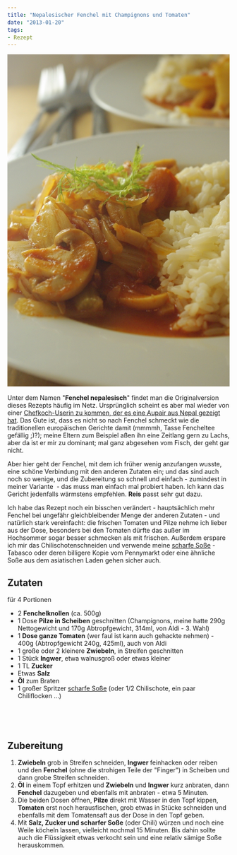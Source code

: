 ```yaml
---
title: "Nepalesischer Fenchel mit Champignons und Tomaten"
date: "2013-01-20" 
tags:
- Rezept
---
```


[![fenchel_nepal](images/fenchel_nepal.jpg)](http://apfeleimer.wordpress.com/2013/01/20/nepalesischer-fenchel-mit-champignons-und-tomaten/fenchel_nepal/)

Unter dem Namen "**Fenchel nepalesisch**" findet man die Originalversion dieses Rezepts häufig im Netz. Ursprünglich scheint es aber mal wieder von einer [Chefkoch-Userin zu kommen, der es eine Aupair aus Nepal gezeigt hat](http://www.chefkoch.de/rezepte/1161651222264003/Fenchel-nepalesisch.html "Rezept bei der Quelle chefkoch.de"). Das Gute ist, dass es nicht so nach Fenchel schmeckt wie die traditionellen europäischen Gerichte damit (mmmmh, Tasse Fencheltee gefällig ;)?); meine Eltern zum Beispiel aßen ihn eine Zeitlang gern zu Lachs, aber da ist er mir zu dominant; mal ganz abgesehen vom Fisch, der geht gar nicht.

Aber hier geht der Fenchel, mit dem ich früher wenig anzufangen wusste, eine schöne Verbindung mit den anderen Zutaten ein; und das sind auch noch so wenige, und die Zubereitung so schnell und einfach - zumindest in meiner Variante  - das muss man einfach mal probiert haben. Ich kann das Gericht jedenfalls wärmstens empfehlen. **Reis** passt sehr gut dazu.

Ich habe das Rezept noch ein bisschen verändert - hauptsächlich mehr Fenchel bei ungefähr gleichbleibender Menge der anderen Zutaten - und natürlich stark vereinfacht: die frischen Tomaten und Pilze nehme ich lieber aus der Dose, besonders bei den Tomaten dürfte das außer im Hochsommer sogar besser schmecken als mit frischen. Außerdem erspare ich mir das Chilischotenschneiden und verwende meine [scharfe Soße](http://apfeleimer.wordpress.com/2012/06/27/2-miniprojekte-eistee-mit-sirup-und-scharfe-sose/ "2 Miniprojekte: Eistee mit Sirup und scharfe Soße") - Tabasco oder deren billigere Kopie vom Pennymarkt oder eine ähnliche Soße aus dem asiatischen Laden gehen sicher auch.

## Zutaten

für 4 Portionen

- 2 **Fenchelknollen** (ca. 500g)
- 1 Dose **Pilze in Scheiben** geschnitten (Champignons, meine hatte 290g Nettogewicht und 170g Abtropfgewicht, 314ml, von Aldi - 3. Wahl)
- 1 **Dose ganze Tomaten** (wer faul ist kann auch gehackte nehmen) - 400g (Abtropfgewicht 240g, 425ml), auch von Aldi
- 1 große oder 2 kleinere **Zwiebeln**, in Streifen geschnitten
- 1 Stück **Ingwer**, etwa walnusgroß oder etwas kleiner
- 1 TL **Zucker**
- Etwas **Salz**
- **Öl** zum Braten
- 1 großer Spritzer [scharfe Soße](http://apfeleimer.wordpress.com/2012/06/27/2-miniprojekte-eistee-mit-sirup-und-scharfe-sose/ "Rezept für selbstgemachte scharfe Soße") (oder 1/2 Chilischote, ein paar Chiliflocken ...)

 

 

## Zubereitung

1. **Zwiebeln** grob in Streifen schneiden, **Ingwer** feinhacken oder reiben und den **Fenchel** (ohne die strohigen Teile der "Finger") in Scheiben und dann grobe Streifen schneiden.
2. **Öl** in einem Topf erhitzen und **Zwiebeln** und **Ingwer** kurz anbraten, dann **Fenchel** dazugeben und ebenfalls mit anbraten - etwa 5 Minuten.
3. Die beiden Dosen öffnen, **Pilze** direkt mit Wasser in den Topf kippen, **Tomaten** erst noch herausfischen, grob etwas in Stücke schneiden und ebenfalls mit dem Tomatensaft aus der Dose in den Topf geben.
4. Mit **Salz, Zucker und scharfer Soße** (oder Chili) würzen und noch eine Weile köcheln lassen, vielleicht nochmal 15 Minuten. Bis dahin sollte auch die Flüssigkeit etwas verkocht sein und eine relativ sämige Soße herauskommen.
